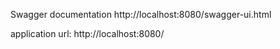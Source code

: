 Swagger documentation
http://localhost:8080/swagger-ui.html

application url: http://localhost:8080/
